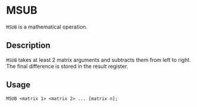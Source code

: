 # MSUB

`MSUB` is a mathematical operation.

## Description

`MSUB` takes at least 2 matrix arguments and subtracts them from left to right. The final difference is stored in the
result register.

## Usage

`MSUB <matrix 1> <matrix 2> ... [matrix n];`
